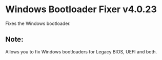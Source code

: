 # Windows Bootloader Fixer v4.0.23
Fixes the Windows bootloader.
## Note:
Allows you to fix Windows bootloaders for Legacy BIOS, UEFI and both.
